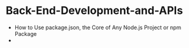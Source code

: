 # Back-End-Development-and-APIs
- How to Use package.json, the Core of Any Node.js Project or npm Package
- 
